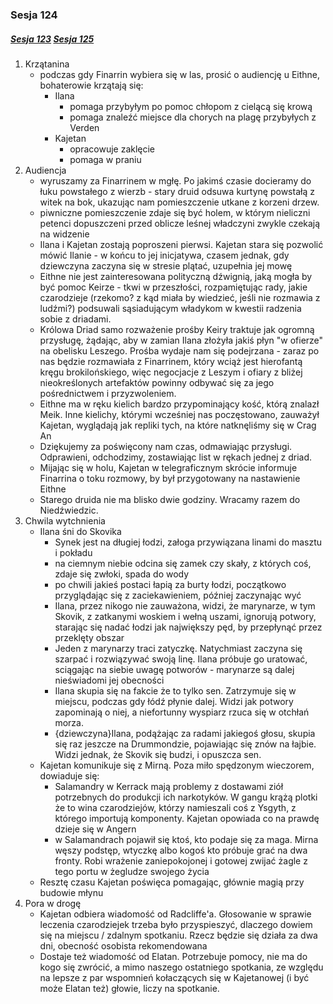 ### Sesja 124
##### [Sesja 123](#sesja-123) [Sesja 125](#sesja-125)
1. Krzątanina
    - podczas gdy Finarrin wybiera się w las, prosić o audiencję u Eithne, bohaterowie krzątają się:
        - Ilana
            - pomaga przybyłym po pomoc chłopom z cielącą się krową
            - pomaga znaleźć miejsce dla chorych na plagę przybyłych z Verden
        - Kajetan
            - opracowuje zaklęcie
            - pomaga w praniu
2. Audiencja
    - wyruszamy za Finarrinem w mgłę. Po jakimś czasie docieramy do łuku powstałego z wierzb - stary druid odsuwa kurtynę powstałą z witek na bok, ukazując nam pomieszczenie utkane z korzeni drzew.
    - piwniczne pomieszczenie zdaje się być holem, w którym nieliczni petenci dopuszczeni przed oblicze leśnej władczyni zwykle czekają na widzenie
    - Ilana i Kajetan zostają poproszeni pierwsi. Kajetan stara się pozwolić mówić Ilanie - w końcu to jej inicjatywa, czasem jednak, gdy dziewczyna zaczyna się w stresie plątać, uzupełnia jej mowę
    - Eithne nie jest zainteresowana polityczną dźwignią, jaką mogła by być pomoc Keirze - tkwi w przeszłości, rozpamiętując rady, jakie czarodzieje (rzekomo? z kąd miała by wiedzieć, jeśli nie rozmawia z ludźmi?) podsuwali sąsiadującym władykom w kwestii radzenia sobie z driadami.
    - Królowa Driad samo rozważenie prośby Keiry traktuje jak ogromną przysługę, żądając, aby w zamian Ilana złożyła jakiś płyn "w ofierze" na obelisku Leszego. Prośba wydaje nam się podejrzana - zaraz po nas będzie rozmawiała z Finarrinem, który wciąż jest hierofantą kręgu brokilońskiego, więc negocjacje z Leszym i ofiary z bliżej nieokreślonych artefaktów powinny odbywać się za jego pośrednictwem i przyzwoleniem.
    - Eithne ma w ręku kielich bardzo przypominający kość, którą znalazł Meik. Inne kielichy, którymi wcześniej nas poczęstowano, zauważył Kajetan, wyglądają jak repliki tych, na które natknęliśmy się w Crag An
    - Dziękujemy za poświęcony nam czas, odmawiając przysługi. Odprawieni, odchodzimy, zostawiając list w rękach jednej z driad.
    - Mijając się w holu, Kajetan w telegraficznym skrócie informuje Finarrina o toku rozmowy, by był przygotowany na nastawienie Eithne
    - Starego druida nie ma blisko dwie godziny. Wracamy razem do Niedźwiedzic.
3. Chwila wytchnienia
    - Ilana śni do Skovika
        - Synek jest na długiej łodzi, załoga przywiązana linami do masztu i pokładu
        - na ciemnym niebie odcina się zamek czy skały, z których coś, zdaje się zwłoki, spada do wody
        - po chwili jakieś postaci łapią za burty łodzi, początkowo przyglądając się z zaciekawieniem, później zaczynając wyć
        - Ilana, przez nikogo nie zauważona, widzi, że marynarze, w tym Skovik, z zatkanymi woskiem i wełną uszami, ignorują potwory, starając się nadać łodzi jak największy pęd, by przepłynąć przez przeklęty obszar
        - Jeden z marynarzy traci zatyczkę. Natychmiast zaczyna się szarpać i rozwiązywać swoją linę. Ilana próbuje go uratować, sciągając na siebie uwagę potworów - marynarze są dalej nieświadomi jej obecności
        - Ilana skupia się na fakcie że to tylko sen. Zatrzymuje się w miejscu, podczas gdy łódź płynie dalej. Widzi jak potwory zapominają o niej, a niefortunny wyspiarz rzuca się w otchłań morza.
        - {dziewczyna}Ilana, podążając za radami jakiegoś głosu, skupia się raz jeszcze na Drummondzie, pojawiając się znów na łajbie. Widzi jednak, że Skovik się budzi, i opuszcza sen.
    - Kajetan komunikuje się z Mirną. Poza miło spędzonym wieczorem, dowiaduje się:
        - Salamandry w Kerrack mają problemy z dostawami ziół potrzebnych do produkcji ich narkotyków. W gangu krążą plotki że to wina czarodziejów, którzy namieszali coś z Ysgyth, z którego importują komponenty. Kajetan opowiada co na prawdę dzieje się w Angern
        - w Salamandrach pojawił się ktoś, kto podaje się za maga. Mirna węszy podstęp, wtyczkę albo kogoś kto próbuje grać na dwa fronty. Robi wrażenie zaniepokojonej i gotowej zwijać żagle z tego portu w żegludze swojego życia
    - Resztę czasu Kajetan poświęca pomagając, głównie magią przy budowie młynu
4. Pora w drogę
    - Kajetan odbiera wiadomość od Radcliffe'a. Głosowanie w sprawie leczenia czarodziejek trzeba było przyspieszyć, dlaczego dowiem się na miejscu / zdalnym spotkaniu. Rzecz będzie się działa za dwa dni, obecność osobista rekomendowana
    - Dostaje też wiadomość od Elatan. Potrzebuje pomocy, nie ma do kogo się zwrócić, a mimo naszego ostatniego spotkania, ze względu na lepsze z par wspomnień kołaczących się w Kajetanowej (i być może Elatan też) głowie, liczy na spotkanie.